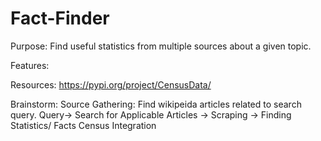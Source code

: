 # Fact-Finder
Purpose:
Find useful statistics from multiple sources about a given topic. 

Features: 


Resources: 
https://pypi.org/project/CensusData/


Brainstorm:
  Source Gathering:
  Find wikipeida articles related to search query. Query-> Search for Applicable Articles -> Scraping -> Finding Statistics/ Facts
  Census Integration
  
 
  
